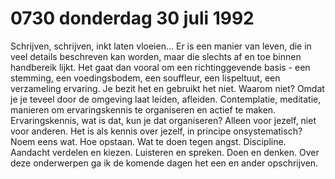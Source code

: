 # 0730 donderdag 30 juli 1992
Schrijven, schrijven, inkt laten vloeien... Er is een manier van leven, die in veel details beschreven kan worden, maar die slechts af en toe binnen handbereik lijkt. Het gaat dan vooral om een richtinggevende basis - een stemming, een voedingsbodem, een souffleur, een lispeltuut, een verzameling ervaring. Je bezit het en gebruikt het niet. Waarom niet? Omdat je je teveel door de omgeving laat leiden, afleiden. Contemplatie, meditatie, manieren om ervaringskennis te organiseren en actief te maken. Ervaringskennis, wat is dat, kun je dat organiseren? Alleen voor jezelf, niet voor anderen. Het is als kennis over jezelf, in principe onsystematisch? Noem eens wat. Hoe opstaan. Wat te doen tegen angst. Discipline. Aandacht verdelen en kiezen. Luisteren en spreken. Doen en denken. Over deze onderwerpen ga ik de komende dagen het een en ander opschrijven.